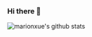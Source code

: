 ### Hi there 👋

![marionxue's github stats](https://github-readme-stats.vercel.app/api?username=zach030&theme=radical)
